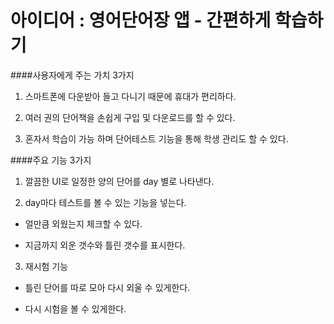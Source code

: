 ﻿아이디어 : 영어단어장 앱 - 간편하게 학습하기
============================================

####사용자에게 주는 가치 3가지

1. 스마트폰에 다운받아 들고 다니기 때문에 휴대가 편리하다.

2. 여러 권의 단어책을 손쉽게 구입 및 다운로드를 할 수 있다.

3. 혼자서 학습이 가능 하며 단어테스트 기능을 통해 학생 관리도 할 수 있다.

####주요 기능 3가지

1. 깔끔한 UI로 일정한 양의 단어를 day 별로 나타낸다.

2. day마다 테스트를 볼 수 있는 기능을 넣는다.

- 얼만큼 외웠는지 체크할 수 있다.

- 지금까지 외운 갯수와 틀린 갯수를 표시한다.

3. 재시험 기능

- 틀린 단어를 따로 모아 다시 외울 수 있게한다.

- 다시 시험을 볼 수 있게한다.